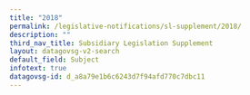 ```yaml
---
title: "2018"
permalink: /legislative-notifications/sl-supplement/2018/
description: ""
third_nav_title: Subsidiary Legislation Supplement
layout: datagovsg-v2-search
default_field: Subject
infotext: true
datagovsg-id: d_a8a79e1b6c6243d7f94afd770c7dbc11
---
```

